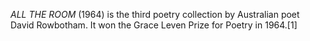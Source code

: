 _ALL THE ROOM_ (1964) is the third poetry collection by Australian poet David Rowbotham. It won the Grace Leven Prize for Poetry in 1964.[1]
